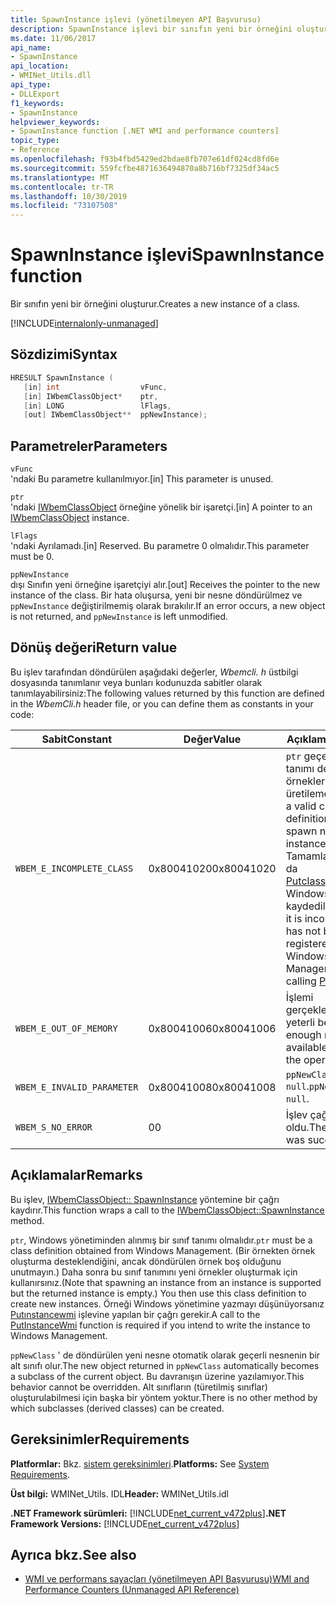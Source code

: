 ```yaml
---
title: SpawnInstance işlevi (yönetilmeyen API Başvurusu)
description: SpawnInstance işlevi bir sınıfın yeni bir örneğini oluşturur.
ms.date: 11/06/2017
api_name:
- SpawnInstance
api_location:
- WMINet_Utils.dll
api_type:
- DLLExport
f1_keywords:
- SpawnInstance
helpviewer_keywords:
- SpawnInstance function [.NET WMI and performance counters]
topic_type:
- Reference
ms.openlocfilehash: f93b4fbd5429ed2bdae8fb707e61df024cd8fd6e
ms.sourcegitcommit: 559fcfbe4871636494870a8b716bf7325df34ac5
ms.translationtype: MT
ms.contentlocale: tr-TR
ms.lasthandoff: 10/30/2019
ms.locfileid: "73107508"
---
```

# <a name="spawninstance-function"></a><span data-ttu-id="433ba-103">SpawnInstance işlevi</span><span class="sxs-lookup"><span data-stu-id="433ba-103">SpawnInstance function</span></span>
<span data-ttu-id="433ba-104">Bir sınıfın yeni bir örneğini oluşturur.</span><span class="sxs-lookup"><span data-stu-id="433ba-104">Creates a new instance of a class.</span></span>    
  
[!INCLUDE[internalonly-unmanaged](../../../../includes/internalonly-unmanaged.md)]
  
## <a name="syntax"></a><span data-ttu-id="433ba-105">Sözdizimi</span><span class="sxs-lookup"><span data-stu-id="433ba-105">Syntax</span></span>  
  
```cpp  
HRESULT SpawnInstance (
   [in] int                  vFunc, 
   [in] IWbemClassObject*    ptr, 
   [in] LONG                 lFlags,
   [out] IWbemClassObject**  ppNewInstance); 
```  

## <a name="parameters"></a><span data-ttu-id="433ba-106">Parametreler</span><span class="sxs-lookup"><span data-stu-id="433ba-106">Parameters</span></span>

`vFunc`  
<span data-ttu-id="433ba-107">'ndaki Bu parametre kullanılmıyor.</span><span class="sxs-lookup"><span data-stu-id="433ba-107">[in] This parameter is unused.</span></span>

`ptr`  
<span data-ttu-id="433ba-108">'ndaki [IWbemClassObject](/windows/desktop/api/wbemcli/nn-wbemcli-iwbemclassobject) örneğine yönelik bir işaretçi.</span><span class="sxs-lookup"><span data-stu-id="433ba-108">[in] A pointer to an [IWbemClassObject](/windows/desktop/api/wbemcli/nn-wbemcli-iwbemclassobject) instance.</span></span>

`lFlags`  
<span data-ttu-id="433ba-109">'ndaki Ayrılamadı.</span><span class="sxs-lookup"><span data-stu-id="433ba-109">[in] Reserved.</span></span> <span data-ttu-id="433ba-110">Bu parametre 0 olmalıdır.</span><span class="sxs-lookup"><span data-stu-id="433ba-110">This parameter must be 0.</span></span>

`ppNewInstance`  
<span data-ttu-id="433ba-111">dışı Sınıfın yeni örneğine işaretçiyi alır.</span><span class="sxs-lookup"><span data-stu-id="433ba-111">[out] Receives the pointer to the new instance of the class.</span></span> <span data-ttu-id="433ba-112">Bir hata oluşursa, yeni bir nesne döndürülmez ve `ppNewInstance` değiştirilmemiş olarak bırakılır.</span><span class="sxs-lookup"><span data-stu-id="433ba-112">If an error occurs, a new object is not returned, and `ppNewInstance` is left unmodified.</span></span>

## <a name="return-value"></a><span data-ttu-id="433ba-113">Dönüş değeri</span><span class="sxs-lookup"><span data-stu-id="433ba-113">Return value</span></span>

<span data-ttu-id="433ba-114">Bu işlev tarafından döndürülen aşağıdaki değerler, *Wbemcli. h* üstbilgi dosyasında tanımlanır veya bunları kodunuzda sabitler olarak tanımlayabilirsiniz:</span><span class="sxs-lookup"><span data-stu-id="433ba-114">The following values returned by this function are defined in the *WbemCli.h* header file, or you can define them as constants in your code:</span></span>

|<span data-ttu-id="433ba-115">Sabit</span><span class="sxs-lookup"><span data-stu-id="433ba-115">Constant</span></span>  |<span data-ttu-id="433ba-116">Değer</span><span class="sxs-lookup"><span data-stu-id="433ba-116">Value</span></span>  |<span data-ttu-id="433ba-117">Açıklama</span><span class="sxs-lookup"><span data-stu-id="433ba-117">Description</span></span>  |
|---------|---------|---------|
| `WBEM_E_INCOMPLETE_CLASS` | <span data-ttu-id="433ba-118">0x80041020</span><span class="sxs-lookup"><span data-stu-id="433ba-118">0x80041020</span></span> | <span data-ttu-id="433ba-119">`ptr` geçerli bir sınıf tanımı değil ve yeni örnekler üretilemedi.</span><span class="sxs-lookup"><span data-stu-id="433ba-119">`ptr` is not a valid class definition and cannot spawn new instances.</span></span> <span data-ttu-id="433ba-120">Tamamlanmamış ya da [Putclasswmı](putclasswmi.md)çağırarak Windows yönetimine kaydedilmemiş.</span><span class="sxs-lookup"><span data-stu-id="433ba-120">Either it is incomplete or it has not been registered with Windows Management by calling [PutClassWmi](putclasswmi.md).</span></span> |
| `WBEM_E_OUT_OF_MEMORY` | <span data-ttu-id="433ba-121">0x80041006</span><span class="sxs-lookup"><span data-stu-id="433ba-121">0x80041006</span></span> | <span data-ttu-id="433ba-122">İşlemi gerçekleştirmek için yeterli bellek yok.</span><span class="sxs-lookup"><span data-stu-id="433ba-122">Not enough memory is available to complete the operation.</span></span> |
| `WBEM_E_INVALID_PARAMETER` | <span data-ttu-id="433ba-123">0x80041008</span><span class="sxs-lookup"><span data-stu-id="433ba-123">0x80041008</span></span> | <span data-ttu-id="433ba-124">`ppNewClass` `null`.</span><span class="sxs-lookup"><span data-stu-id="433ba-124">`ppNewClass` is `null`.</span></span> |
| `WBEM_S_NO_ERROR` | <span data-ttu-id="433ba-125">0</span><span class="sxs-lookup"><span data-stu-id="433ba-125">0</span></span> | <span data-ttu-id="433ba-126">İşlev çağrısı başarılı oldu.</span><span class="sxs-lookup"><span data-stu-id="433ba-126">The function call was successful.</span></span>  |
  
## <a name="remarks"></a><span data-ttu-id="433ba-127">Açıklamalar</span><span class="sxs-lookup"><span data-stu-id="433ba-127">Remarks</span></span>

<span data-ttu-id="433ba-128">Bu işlev, [IWbemClassObject:: SpawnInstance](/windows/desktop/api/wbemcli/nf-wbemcli-iwbemclassobject-spawninstance) yöntemine bir çağrı kaydırır.</span><span class="sxs-lookup"><span data-stu-id="433ba-128">This function wraps a call to the [IWbemClassObject::SpawnInstance](/windows/desktop/api/wbemcli/nf-wbemcli-iwbemclassobject-spawninstance) method.</span></span>

<span data-ttu-id="433ba-129">`ptr`, Windows yönetiminden alınmış bir sınıf tanımı olmalıdır.</span><span class="sxs-lookup"><span data-stu-id="433ba-129">`ptr` must be a class definition obtained from Windows Management.</span></span> <span data-ttu-id="433ba-130">(Bir örnekten örnek oluşturma desteklendiğini, ancak döndürülen örnek boş olduğunu unutmayın.) Daha sonra bu sınıf tanımını yeni örnekler oluşturmak için kullanırsınız.</span><span class="sxs-lookup"><span data-stu-id="433ba-130">(Note that spawning an instance from an instance is supported but the returned instance is empty.) You then use this class definition to create new instances.</span></span> <span data-ttu-id="433ba-131">Örneği Windows yönetimine yazmayı düşünüyorsanız [Putınstancewmi](putinstancewmi.md) işlevine yapılan bir çağrı gerekir.</span><span class="sxs-lookup"><span data-stu-id="433ba-131">A call to the [PutInstanceWmi](putinstancewmi.md) function is required if you intend to write the instance to Windows Management.</span></span>

<span data-ttu-id="433ba-132">`ppNewClass` ' de döndürülen yeni nesne otomatik olarak geçerli nesnenin bir alt sınıfı olur.</span><span class="sxs-lookup"><span data-stu-id="433ba-132">The new object returned in `ppNewClass` automatically becomes a subclass of the current object.</span></span> <span data-ttu-id="433ba-133">Bu davranışın üzerine yazılamıyor.</span><span class="sxs-lookup"><span data-stu-id="433ba-133">This behavior cannot be overridden.</span></span> <span data-ttu-id="433ba-134">Alt sınıfların (türetilmiş sınıflar) oluşturulabilmesi için başka bir yöntem yoktur.</span><span class="sxs-lookup"><span data-stu-id="433ba-134">There is no other method by which subclasses (derived classes) can be created.</span></span>

## <a name="requirements"></a><span data-ttu-id="433ba-135">Gereksinimler</span><span class="sxs-lookup"><span data-stu-id="433ba-135">Requirements</span></span>  
 <span data-ttu-id="433ba-136">**Platformlar:** Bkz. [sistem gereksinimleri](../../get-started/system-requirements.md).</span><span class="sxs-lookup"><span data-stu-id="433ba-136">**Platforms:** See [System Requirements](../../get-started/system-requirements.md).</span></span>  
  
 <span data-ttu-id="433ba-137">**Üst bilgi:** WMINet_Utils. IDL</span><span class="sxs-lookup"><span data-stu-id="433ba-137">**Header:** WMINet_Utils.idl</span></span>  
  
 <span data-ttu-id="433ba-138">**.NET Framework sürümleri:** [!INCLUDE[net_current_v472plus](../../../../includes/net-current-v472plus.md)]</span><span class="sxs-lookup"><span data-stu-id="433ba-138">**.NET Framework Versions:** [!INCLUDE[net_current_v472plus](../../../../includes/net-current-v472plus.md)]</span></span>  
  
## <a name="see-also"></a><span data-ttu-id="433ba-139">Ayrıca bkz.</span><span class="sxs-lookup"><span data-stu-id="433ba-139">See also</span></span>

- [<span data-ttu-id="433ba-140">WMI ve performans sayaçları (yönetilmeyen API Başvurusu)</span><span class="sxs-lookup"><span data-stu-id="433ba-140">WMI and Performance Counters (Unmanaged API Reference)</span></span>](index.md)
